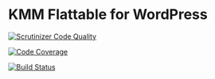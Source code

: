 # KMM Flattable for WordPress



[![Scrutinizer Code Quality](https://scrutinizer-ci.com/g/KroneMultimedia/plugin-flattable/badges/quality-score.png?b=beta)](https://scrutinizer-ci.com/g/KroneMultimedia/plugin-flattable/?branch=master)

[![Code Coverage](https://scrutinizer-ci.com/g/KroneMultimedia/plugin-flattable/badges/coverage.png?b=beta)](https://scrutinizer-ci.com/g/KroneMultimedia/plugin-flattable/?branch=beta)

[![Build Status](https://travis-ci.org/KroneMultimedia/plugin-flattable.svg?branch=master)](https://travis-ci.org/KroneMultimedia/plugin-flattable)




